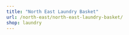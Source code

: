 ```yaml
---
title: "North East Laundry Basket"
url: /north-east/north-east-laundry-basket/
shop: laundry
---
```


